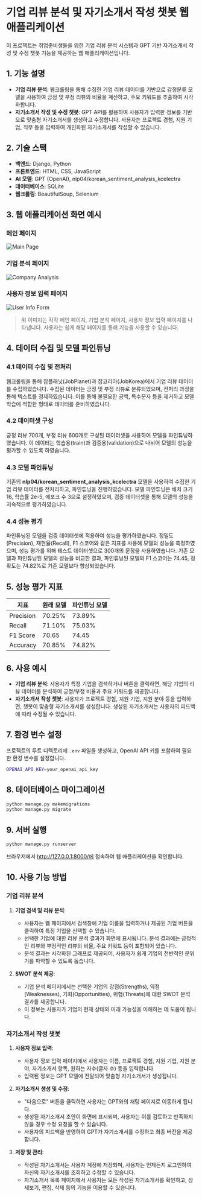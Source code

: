 # 기업 리뷰 분석 및 자기소개서 작성 챗봇 웹 애플리케이션

이 프로젝트는 취업준비생들을 위한 기업 리뷰 분석 시스템과 GPT 기반 자기소개서 작성 및 수정 챗봇 기능을 제공하는 웹 애플리케이션입니다.

## 1. 기능 설명

- **기업 리뷰 분석**: 웹크롤링을 통해 수집한 기업 리뷰 데이터를 기반으로 감정분류 모델을 사용하여 긍정 및 부정 리뷰의 비율을 계산하고, 주요 키워드를 추출하여 시각화합니다.
- **자기소개서 작성 및 수정 챗봇**: GPT API를 활용하여 사용자가 입력한 정보를 기반으로 맞춤형 자기소개서를 생성하고 수정합니다. 사용자는 프로젝트 경험, 지원 기업, 직무 등을 입력하여 개인화된 자기소개서를 작성할 수 있습니다.

## 2. 기술 스택

- **백엔드**: Django, Python
- **프론트엔드**: HTML, CSS, JavaScript
- **AI 모델**: GPT (OpenAI), nlp04/korean_sentiment_analysis_kcelectra
- **데이터베이스**: SQLite
- **웹크롤링**: BeautifulSoup, Selenium

## 3. 웹 애플리케이션 화면 예시

### 메인 페이지
![Main Page](URL_TO_YOUR_IMAGE_1)

### 기업 분석 페이지
![Company Analysis](URL_TO_YOUR_IMAGE_2)

### 사용자 정보 입력 페이지
![User Info Form](URL_TO_YOUR_IMAGE_3)

> 위 이미지는 각각 메인 페이지, 기업 분석 페이지, 사용자 정보 입력 페이지를 나타냅니다. 사용자는 쉽게 해당 페이지를 통해 기능을 사용할 수 있습니다.


## 4. 데이터 수집 및 모델 파인튜닝

### 4.1 데이터 수집 및 전처리

웹크롤링을 통해 잡플래닛(JobPlanet)과 잡코리아(JobKorea)에서 기업 리뷰 데이터를 수집하였습니다. 수집된 데이터는 긍정 및 부정 리뷰로 분류되었으며, 전처리 과정을 통해 텍스트를 정제하였습니다. 이를 통해 불필요한 공백, 특수문자 등을 제거하고 모델 학습에 적합한 형태로 데이터를 준비하였습니다.

### 4.2 데이터셋 구성

긍정 리뷰 700개, 부정 리뷰 600개로 구성된 데이터셋을 사용하여 모델을 파인튜닝하였습니다. 이 데이터는 학습용(train)과 검증용(validation)으로 나뉘어 모델의 성능을 평가할 수 있도록 하였습니다.

### 4.3 모델 파인튜닝

기존의 **nlp04/korean_sentiment_analysis_kcelectra** 모델을 사용하여 수집한 기업 리뷰 데이터를 전처리하고, 파인튜닝을 진행하였습니다. 모델 파인튜닝은 배치 크기 16, 학습률 2e-5, 에포크 수 3으로 설정하였으며, 검증 데이터셋을 통해 모델의 성능을 지속적으로 평가하였습니다.

### 4.4 성능 평가

파인튜닝된 모델을 검증 데이터셋에 적용하여 성능을 평가하였습니다. 정밀도(Precision), 재현율(Recall), F1 스코어와 같은 지표를 사용해 모델의 성능을 측정하였으며, 성능 평가를 위해 테스트 데이터셋으로 300개의 문장을 사용하였습니다. 기존 모델과 파인튜닝된 모델의 성능을 비교한 결과, 파인튜닝된 모델의 F1 스코어는 74.45, 정확도는 74.82%로 기존 모델보다 향상되었습니다.

## 5. 성능 평가 지표

| **지표** | **원래 모델** | **파인튜닝 모델** |
| --- | --- | --- |
| Precision | 70.25% | 73.89% |
| Recall | 71.10% | 75.03% |
| F1 Score | 70.65 | 74.45 |
| Accuracy | 70.85% | 74.82% |

## 6. 사용 예시

- **기업 리뷰 분석**: 사용자가 특정 기업을 검색하거나 버튼을 클릭하면, 해당 기업의 리뷰 데이터를 분석하여 긍정/부정 비율과 주요 키워드를 제공합니다.
- **자기소개서 작성 챗봇**: 사용자가 프로젝트 경험, 지원 기업, 지원 분야 등을 입력하면, 챗봇이 맞춤형 자기소개서를 생성합니다. 생성된 자기소개서는 사용자의 피드백에 따라 수정될 수 있습니다.

## 7. 환경 변수 설정

프로젝트의 루트 디렉토리에 `.env` 파일을 생성하고, OpenAI API 키를 포함하여 필요한 환경 변수를 설정합니다.

```bash
OPENAI_API_KEY=your_openai_api_key
```

## 8. 데이터베이스 마이그레이션 

```bash
python manage.py makemigrations
python manage.py migrate
```

## 9. 서버 실행

```bash
python manage.py runserver

```
브라우저에서 http://127.0.0.1:8000/에 접속하여 웹 애플리케이션을 확인합니다.

## 10. 사용 기능 방법

### 기업 리뷰 분석

1. **기업 검색 및 리뷰 분석**:
   - 사용자는 웹 페이지에서 검색창에 기업 이름을 입력하거나 제공된 기업 버튼을 클릭하여 특정 기업을 선택할 수 있습니다.
   - 선택한 기업에 대한 리뷰 분석 결과가 화면에 표시됩니다. 분석 결과에는 긍정적인 리뷰와 부정적인 리뷰의 비율, 주요 키워드 등이 포함되어 있습니다.
   - 분석 결과는 시각화된 그래프로 제공되어, 사용자가 쉽게 기업의 전반적인 분위기를 파악할 수 있도록 돕습니다.

2. **SWOT 분석 제공**:
   - 기업 분석 페이지에서는 선택한 기업의 강점(Strengths), 약점(Weaknesses), 기회(Opportunities), 위협(Threats)에 대한 SWOT 분석 결과를 제공합니다.
   - 이 정보는 사용자가 기업의 현재 상태와 미래 가능성을 이해하는 데 도움이 됩니다.

### 자기소개서 작성 챗봇

1. **사용자 정보 입력**:
   - 사용자 정보 입력 페이지에서 사용자는 이름, 프로젝트 경험, 지원 기업, 지원 분야, 자기소개서 항목, 원하는 자수(글자 수) 등을 입력합니다.
   - 입력된 정보는 GPT 모델에 전달되어 맞춤형 자기소개서가 생성됩니다.

2. **자기소개서 생성 및 수정**:
   - "다음으로" 버튼을 클릭하면 사용자는 GPT와의 채팅 페이지로 이동하게 됩니다.
   - 생성된 자기소개서 초안이 화면에 표시되며, 사용자는 이를 검토하고 만족하지 않을 경우 수정 요청을 할 수 있습니다.
   - 사용자의 피드백을 반영하여 GPT가 자기소개서를 수정하고 최종 버전을 제공합니다.

3. **저장 및 관리**:
   - 작성된 자기소개서는 사용자 계정에 저장되며, 사용자는 언제든지 로그인하여 자신의 자기소개서를 조회하고 수정할 수 있습니다.
   - 자기소개서 목록 페이지에서 사용자는 모든 작성된 자기소개서를 확인하고, 상세보기, 편집, 삭제 등의 기능을 이용할 수 있습니다.

